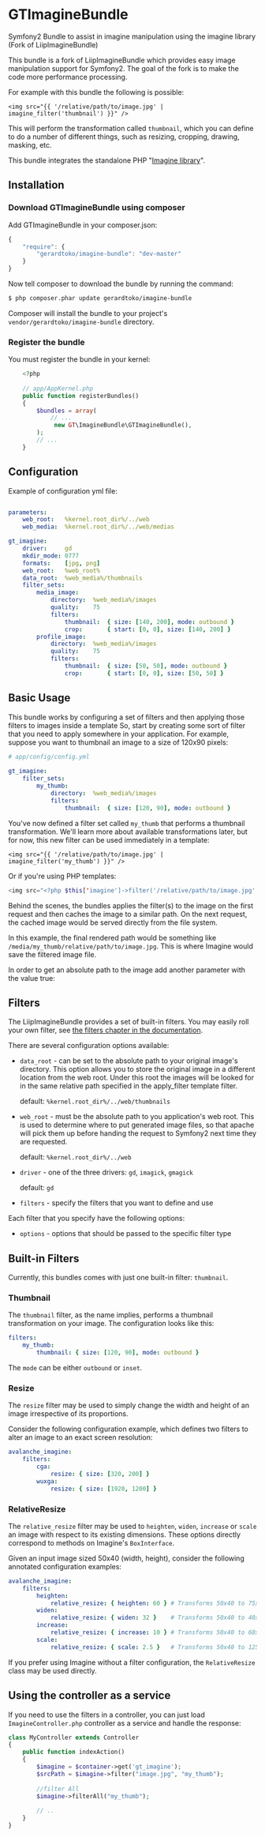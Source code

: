 GTImagineBundle
===============

Symfony2 Bundle to assist in imagine manipulation using the imagine library (Fork of LiipImagineBundle)


This bundle is a fork of LiipImagineBundle which provides easy image
manipulation support for Symfony2. The goal of the fork is to make the
code more performance processing.


For example with this bundle the following is possible:

``` jinja
<img src="{{ '/relative/path/to/image.jpg' | imagine_filter('thumbnail') }}" />
````

This will perform the transformation called `thumbnail`, which you can define
to do a number of different things, such as resizing, cropping, drawing,
masking, etc.

This bundle integrates the standalone PHP "[Imagine library](/avalanche123/Imagine)".


##  Installation

### Download GTImagineBundle using composer

Add GTImagineBundle in your composer.json:

```js
{
    "require": {
        "gerardtoko/imagine-bundle": "dev-master"
    }
}
```

Now tell composer to download the bundle by running the command:

```bash
$ php composer.phar update gerardtoko/imagine-bundle
```

Composer will install the bundle to your project's `vendor/gerardtoko/imagine-bundle` directory.


### Register the bundle

You must register the bundle in your kernel:
```php
    <?php
    
    // app/AppKernel.php    
    public function registerBundles()
    {
        $bundles = array(    
            // ...    
             new GT\ImagineBundle\GTImagineBundle(),
        );    
        // ...
    }
```

## Configuration

Example of configuration yml file:
```yml

parameters:
    web_root:   %kernel.root_dir%/../web
    web_media:  %kernel.root_dir%/../web/medias

gt_imagine:
    driver:     gd
    mkdir_mode: 0777
    formats:    [jpg, png]
    web_root:   %web_root%
    data_root:  %web_media%/thumbnails
    filter_sets:
        media_image:
            directory:  %web_media%/images
            quality:    75
            filters:
                thumbnail:  { size: [140, 200], mode: outbound }
                crop:       { start: [0, 0], size: [140, 200] }
        profile_image:
            directory:  %web_media%/images
            quality:    75
            filters:
                thumbnail:  { size: [50, 50], mode: outbound }
                crop:       { start: [0, 0], size: [50, 50] }

```


## Basic Usage

This bundle works by configuring a set of filters and then applying those
filters to images inside a template So, start by creating some sort of filter
that you need to apply somewhere in your application. For example, suppose
you want to thumbnail an image to a size of 120x90 pixels:

``` yaml
# app/config/config.yml
    
gt_imagine:
    filter_sets:
        my_thumb:
            directory:  %web_media%/images
            filters:
                thumbnail:  { size: [120, 90], mode: outbound }
```

You've now defined a filter set called `my_thumb` that performs a thumbnail transformation.
We'll learn more about available transformations later, but for now, this
new filter can be used immediately in a template:

``` jinja
<img src="{{ '/relative/path/to/image.jpg' | imagine_filter('my_thumb') }}" />
```

Or if you're using PHP templates:

``` php
<img src="<?php $this['imagine']->filter('/relative/path/to/image.jpg', 'my_thumb') ?>" />
```

Behind the scenes, the bundles applies the filter(s) to the image on the first
request and then caches the image to a similar path. On the next request,
the cached image would be served directly from the file system.

In this example, the final rendered path would be something like
`/media/my_thumb/relative/path/to/image.jpg`. This is where Imagine
would save the filtered image file.

In order to get an absolute path to the image add another parameter with the value true:


## Filters

The LiipImagineBundle provides a set of built-in filters.
You may easily roll your own filter, see [the filters chapter in the documentation](Resources/doc/filters.md).


There are several configuration options available:

 - `data_root` - can be set to the absolute path to your original image's
    directory. This option allows you to store the original image in a 
    different location from the web root. Under this root the images will 
    be looked for in the same relative path specified in the apply_filter
    template filter.

    default: `%kernel.root_dir%/../web/thumbnails`

 - `web_root` - must be the absolute path to you application's web root. This
    is used to determine where to put generated image files, so that apache
    will pick them up before handing the request to Symfony2 next time they
    are requested.

    default: `%kernel.root_dir%/../web`


 - `driver` - one of the three drivers: `gd`, `imagick`, `gmagick`

    default: `gd`

 - `filters` - specify the filters that you want to define and use

Each filter that you specify have the following options:

 - `options` - options that should be passed to the specific filter type

## Built-in Filters

Currently, this bundles comes with just one built-in filter: `thumbnail`.

### Thumbnail

The `thumbnail` filter, as the name implies, performs a thumbnail transformation
on your image. The configuration looks like this:

``` yaml
filters:
    my_thumb:
        thumbnail: { size: [120, 90], mode: outbound }
```

The `mode` can be either `outbound` or `inset`.

### Resize

The `resize` filter may be used to simply change the width and height of an
image irrespective of its proportions.

Consider the following configuration example, which defines two filters to alter
an image to an exact screen resolution:

``` yaml
avalanche_imagine:
    filters:
        cga:
            resize: { size: [320, 200] }
        wuxga:
            resize: { size: [1920, 1200] }
```

### RelativeResize

The `relative_resize` filter may be used to `heighten`, `widen`, `increase` or
`scale` an image with respect to its existing dimensions. These options directly
correspond to methods on Imagine's `BoxInterface`.

Given an input image sized 50x40 (width, height), consider the following
annotated configuration examples:

``` yaml
avalanche_imagine:
    filters:
        heighten:
            relative_resize: { heighten: 60 } # Transforms 50x40 to 75x60
        widen:
            relative_resize: { widen: 32 }    # Transforms 50x40 to 40x32
        increase:
            relative_resize: { increase: 10 } # Transforms 50x40 to 60x50
        scale:
            relative_resize: { scale: 2.5 }   # Transforms 50x40 to 125x100
```

If you prefer using Imagine without a filter configuration, the `RelativeResize`
class may be used directly.



## Using the controller as a service

If you need to use the filters in a controller, you can just load `ImagineController.php` controller as a service and handle the response:

``` php
class MyController extends Controller
{
    public function indexAction()
    {
        $imagine = $container->get('gt_imagine');
        $srcPath = $imagine->filter("image.jpg", "my_thumb");
        
        //filter All
        $imagine->filterAll("my_thumb");
        
        // ..
    }
}
```
